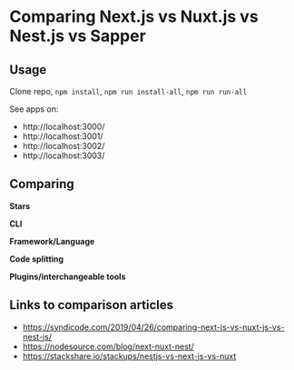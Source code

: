 # Comparing Next.js vs Nuxt.js vs Nest.js vs Sapper

## Usage

Clone repo, `npm install`, `npm run install-all`, `npm run run-all`

See apps on:
- http://localhost:3000/
- http://localhost:3001/
- http://localhost:3002/
- http://localhost:3003/

## Comparing

**Stars**

**CLI**

**Framework/Language**

**Code splitting**

**Plugins/interchangeable tools**

## Links to comparison articles

- https://syndicode.com/2019/04/26/comparing-next-js-vs-nuxt-js-vs-nest-js/
- https://nodesource.com/blog/next-nuxt-nest/
- https://stackshare.io/stackups/nestjs-vs-next-js-vs-nuxt